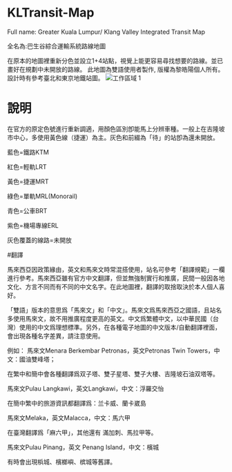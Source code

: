 # KLTransit-Map
  Full name: Greater Kuala Lumpur/ Klang Valley Integrated Transit Map

  全名為:巴生谷綜合運輸系統路線地圖

在原本的地圖裡重新分色並設立1+4站點，視覺上能更容易尋找想要的路線。並已畫好在規劃中未開放的路線。
此地圖為雙語使用者製作, 版權為黎皓陽個人所有。設計時有參考臺北和東京地鐵站圖。
![工作區域 1](https://github.com/Hyman98/KLTransit-Map/assets/137241717/c555e5c7-da8c-41d1-aef7-848b3887f437)

# 說明

在官方的原定色號進行重新調適，用顏色區別卽能馬上分辨車種。一般上在吉隆坡市中心，多使用黃色線（捷運）為主。灰色和前綴為「待」的站卽為還未開放。

藍色=鐵路KTM

紅色=輕軌LRT  

黃色=捷運MRT 

綠色=單軌MRL(Monorail) 

青色=公車BRT  

紫色=機場專線ERL

灰色覆蓋的線路=未開放

#翻譯

馬來西亞因政策緣由，英文和馬來文時常混搭使用，站名可參考「翻譯規範」一欄進行參考。馬來西亞雖有官方中文翻譯，但並無強制實行和推廣，民間一般因各地文化、方言不同而有不同的中文名字。在此地圖裡，翻譯的取捨取決於本人個人喜好。

「雙語」版本的意思爲「馬來文」和「中文」。馬來文爲馬來西亞之國語，且站名多使用馬來文，故不用推廣程度更高的英文。中文爲繁體中文，以中華民國（台灣）使用的中文爲理想標準。另外，在各種電子地圖的中文版本/自動翻譯裡面，會出現各種名字差異，請注意使用。

例如：
馬來文Menara Berkembar Petronas，英文Petronas Twin Towers，中文：國油雙峰塔；

在繁中和簡中會各種翻譯爲双子塔、雙子星塔、雙子大樓、吉隆坡石油双塔等。

馬來文Pulau Langkawi，英文Langkawi，中文：浮羅交怡

在簡中繁中的旅游資訊都翻譯爲：兰卡威、蘭卡崴島

馬來文Melaka，英文Malacca，中文：馬六甲

在臺灣翻譯爲「麻六甲」，其他還有 滿加刺、馬拉甲等。

馬來文Pulau Pinang，英文 Penang Island，中文：檳城

有時會出現梹城、檳榔嶼、槟城等舊譯。
